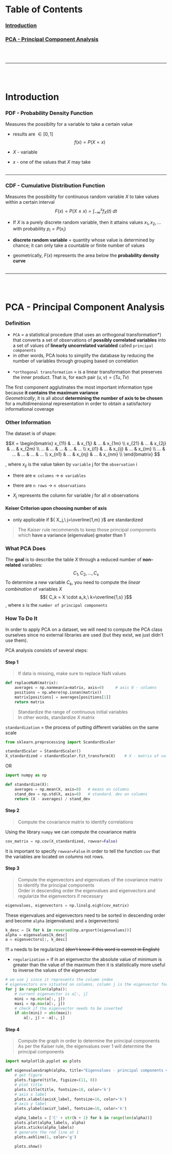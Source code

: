 # Table of Contents
### [Introduction](#introduction-1)
### [PCA - Principal Component Analysis](#pca---principal-component-analysis-1)
<br></br>

---
<br></br>

# Introduction

### PDF - Probability Density Function
Measures the possiblity for a variable to take a certain value
- results are ${ \in [0,1] }$ \
$${ f(x) = P(X=x) }$$

- ${X}$ - variable
- ${x}$ - one of the values that ${X}$ may take
<br></br>
---

### CDF - Cumulative Distribution Function
Measures the possibility for continuous random variable ${X}$ to take values within a certain interval
$${ F(x) = P(X \le x ) = \int_{-\infty}^{x} f_X(t) \ dt}$$

- If ${X}$ is a purely discrete random variable, then it attains values ${x_1, x_2, ...}$ with probability ${p_i = P(x_i)}$

- **discrete random variable** = quantity whose value is determined by chance; it can only take a countable or finite number of values

- geometrically, ${F(x)}$ represents the area below the **probability density curve**
<br></br>
---
<br></br>

# PCA - Principal Component Analysis
### Definition
- `PCA` = a statistical procedure (that uses an orthogonal transformation*) that converts a set of observations of **possibly correlated variables** into a set of values of **linearly uncorrelated variabled** called `principal components`
- in other words, PCA looks to simplify the database by reducing the number of variables through grouping based on correlation
<br></br>
- `*orthogonal transformation` = is a linear transformation that preserves the inner product. That is, for each pair ${(u,v) = (Tu,Tv)}$


The first component agglutinates the most important information type because **it contains the maximum variance** \
*Geometrically*, it is all about **determining the number of axis to be chosen** for a multidimensional representation in order to obtain a satisfactory informational coverage

### Other Information
The dataset is of shape:
```math
X = 
\begin{bmatrix} 
x_{11} & ... & x_{1j} & ... & x_{1m} \\
x_{21} & ... & x_{2j} & ... & x_{2m} \\
... & ... & ... & ... & ... \\
x_{i1} & ... & x_{ij} & ... & x_{im} \\
... & ... & ... & ... & ... \\
x_{n1} & ... & x_{nj} & ... & x_{nm} \\
\end{bmatrix} 
```
, where ${x_{ij}}$ is the value taken by `variable` j for the `observation` i
- there are `m columns` -> `m variables`
- there are `n rows` -> `n observations`

- ${X_j}$ represents the column for variable ${j}$ for all ${n}$ observations

#### Keiser Criterion upon choosing number of axis
- only applicable if ${ X_j,\ j=\overline{1,m} }$ are standardized
> The Kaiser rule recommends to keep those principal components which **have a variance (eigenvalue) greater than 1**

### What PCA Does
The **goal** is to describe the table ${X}$ through a reduced number of **non-related** variables:
$${ C_1, C_2, ..., C_s }$$
To determine a new variable ${C_k}$, you need to compute the *linear combination* of variables ${X}$
$${ C_k = X \cdot a_k,\ k=\overline{1,s} }$$
, where ${s}$ is the `number of principal components`

### How To Do It
In order to apply PCA on a dataset, we will need to compute the PCA class ourselves since no external libraries are used (but they exist, we just didn't use them).

PCA analysis consists of several steps:

#### Step 1
> If data is missing, make sure to replace NaN values
```python
def replaceNaN(matrix):
    averages = np.nanmean(a=matrix, axis=0)     # axis 0 - columns
    positions = np.where(np.isnan(matrix))
    matrix[positions] = averages[positions[1]]
    return matrix
```
> Standardize the range of continuous initial variables \
> In other words, standardize ${X}$ matrix 

`standardization` = the process of putting different variables on the same scale

```python
from sklearn.preprocessing import ScandardScaler

standardScaler = StandardScaler()
X_standardized = standardScaler.fit_transform(X)    # X - matrix of values
```
OR
```python
import numpy as np

def standardize(X):
    averages = np.mean(X, axis=0)   # means on columns
    stand_dev = np.std(X, axis=0)   # standard. dev on columns
    return (X - averages) / stand_dev
```

#### Step 2
> Compute the covariance matrix to identify correlations

Using the library `numpy` we can compute the covariance matrix
```python
cov_matrix = np.cov(X_standardized, rowvar=False)
``` 
It is important to specify `rowvar=False` in order to tell the function `cov` that the variables are located on *columns* not rows.

#### Step 3
> Compute the eigenvectors and eigenvalues of the covariance matrix to identify the principal components \
> Order in descending order the eigenvalues and eigenvectors and regularize the eigenvectors if necessary
```python
eigenvalues, eigenvectors = np.linalg.eigh(cov_matrix)
```
These eigenvalues and eigenvectors need to be sorted in descending order and become `alpha` (eigenvalues) and `a` (eigenvectors)
```python
k_desc = [k for k in reversed(np.argsort(eigenvalues))]
alpha = eigenvalues[k_desc]
a = eigenvectors[:, k_desc]
```
!!! `a` needs to be regularized ~~(don't know if this word is correct in English)~~
- `regularization` = if in an eigenvector the absolute value of minimum is greater than the value of the maximum then it is statistically more useful to inverse the values of the eigenvector
```python
# we use j since it represents the column index
# eigenvectors are situated on columns, column j is the eigenvector for eigenvalue on position j from alpha
for j in range(len(alpha)):
    # current eigenvector is a[:, j]
    mini = np.min(a[:, j])
    maxi = np.max(a[:, j])
    # check if the eigenvector needs to be inverted
    if abs(mini) > abs(maxi):
        a[:, j] = -a[:, j]
```

#### Step 4
> Compute the graph in order to determine the principal components \
> As per the Kaiser rule, the eigenvalues over 1 will determine the principal components
```python
import matplotlib.pyplot as plots

def eigenvaluesGraph(alpha, title="Eigenvalues - principal components variance", axisX_label="Principal Components", axisY_label="Eigenvalues"):
    # get figure
    plots.figure(title, figsize=(11, 8))
    # plot title
    plots.title(title, fontsize=18, color='k')
    # axis x label
    plots.xlabel(axisX_label, fontsize=16, color='k')
    # axis y label
    plots.ylabel(axisY_label, fontsize=16, color='k')

    alpha_labels = ['C' + str(k + 1) for k in range(len(alpha))]
    plots.plot(alpha_labels, alpha)
    plots.xticks(alpha_labels)
    # generate the red line at 1
    plots.axhline(1, color='g')

    plots.show()
```